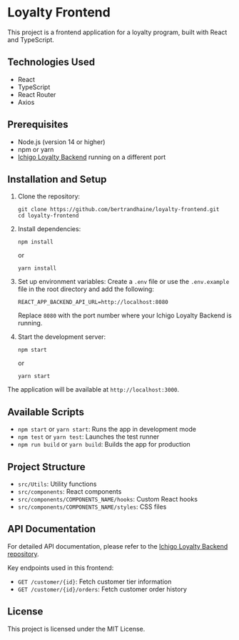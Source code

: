 # Loyalty Frontend

This project is a frontend application for a loyalty program, built with React and TypeScript.

## Technologies Used

- React
- TypeScript
- React Router
- Axios

## Prerequisites

- Node.js (version 14 or higher)
- npm or yarn
- [Ichigo Loyalty Backend](https://github.com/bertrandhaine/ichigo-loyalty-be) running on a different port

## Installation and Setup

1. Clone the repository:
   ```
   git clone https://github.com/bertrandhaine/loyalty-frontend.git
   cd loyalty-frontend
   ```

2. Install dependencies:
   ```
   npm install
   ```
   or
   ```
   yarn install
   ```

3. Set up environment variables:
   Create a `.env` file or use the `.env.example` file in the root directory and add the following:
   ```
   REACT_APP_BACKEND_API_URL=http://localhost:8080
   ```
   Replace `8080` with the port number where your Ichigo Loyalty Backend is running.

4. Start the development server:
   ```
   npm start
   ```
   or
   ```
   yarn start
   ```

The application will be available at `http://localhost:3000`.

## Available Scripts

- `npm start` or `yarn start`: Runs the app in development mode
- `npm test` or `yarn test`: Launches the test runner
- `npm run build` or `yarn build`: Builds the app for production

## Project Structure
- `src/Utils`: Utility functions
- `src/components`: React components
- `src/components/COMPONENTS_NAME/hooks`: Custom React hooks
- `src/components/COMPONENTS_NAME/styles`: CSS files

## API Documentation

For detailed API documentation, please refer to the [Ichigo Loyalty Backend repository](https://github.com/bertrandhaine/ichigo-loyalty-be).

Key endpoints used in this frontend:

- `GET /customer/{id}`: Fetch customer tier information
- `GET /customer/{id}/orders`: Fetch customer order history

## License

This project is licensed under the MIT License.
